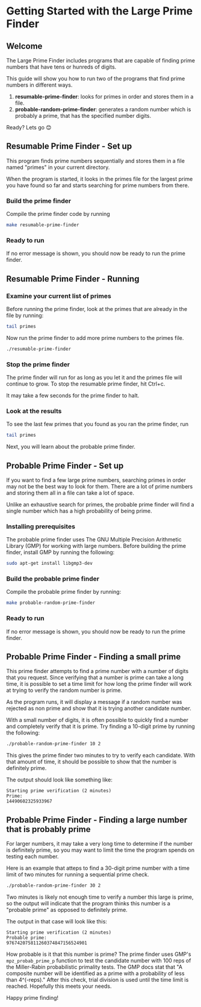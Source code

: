 # Getting Started with the Large Prime Finder

## Welcome

The Large Prime Finder includes programs that are capable of finding prime
numbers that have tens or hunreds of digits.

This guide will show you how to run two of the programs that find prime numbers
in different ways.

1. **resumable-prime-finder**: looks for primes in order and stores them in a
file.
1. **probable-random-prime-finder**: generates a random number which is
probably a prime, that has the specified number digits.

Ready? Lets go 😊

## Resumable Prime Finder - Set up

This program finds prime numbers sequentially and stores them in a file named
"primes" in your current directory.

When the program is started, it looks in the primes file for the largest prime
you have found so far and starts searching for prime numbers from there.

### Build the prime finder

Compile the prime finder code by running

```bash
make resumable-prime-finder
```

### Ready to run

If no error message is shown, you should now be ready to run the prime finder.

## Resumable Prime Finder - Running

### Examine your current list of primes

Before running the prime finder, look at the primes that are already in the
file by running:

```bash
tail primes
```

Now run the prime finder to add more prime numbers to the primes file.

```bash
./resumable-prime-finder
```

### Stop the prime finder

The prime finder will run for as long as you let it and the primes file will
continue to grow. To stop the resumable prime finder, hit Ctrl+c.

It may take a few seconds for the prime finder to halt.

### Look at the results

To see the last few primes that you found as you ran the prime finder, run

```bash
tail primes
```

Next, you will learn about the probable prime finder.

## Probable Prime Finder - Set up

If you want to find a few large prime numbers, searching primes in order may
not be the best way to look for them. There are a lot of prime numbers and
storing them all in a file can take a lot of space.

Unlike an exhaustive search for primes, the probable prime finder will find a
single number which has a high probability of being prime.

### Installing prerequisites

The probable prime finder uses The GNU Multiple Precision Arithmetic Library
(GMP) for working with large numbers. Before building the prime finder,
install GMP by running the following:

```bash
sudo apt-get install libgmp3-dev
```

### Build the probable prime finder

Compile the probable prime finder by running:

```bash
make probable-random-prime-finder
```

### Ready to run

If no error message is shown, you should now be ready to run the prime finder.


## Probable Prime Finder - Finding a small prime

This prime finder attempts to find a prime number with a number of digits that
you request. Since verifying that a number is prime can take a long time, it
is possible to set a time limit for how long the prime finder will work at
trying to verify the random number is prime.

As the program runs, it will display a message if a random number was rejected
as non prime and show that it is trying another candidate number.

With a small number of digits, it is often possible to quickly find a number
and completely verify that it is prime. Try finding a 10-digit prime by
running the following:

```bash
./probable-random-prime-finder 10 2
```

This gives the prime finder two minutes to try to verify each candidate. With
that amount of time, it should be possible to show that the number is
definitely prime.

The output should look like something like:

```
Starting prime verification (2 minutes)
Prime:
14490602325933967
```
    
## Probable Prime Finder -  Finding a large number that is probably prime

For larger numbers, it may take a very long time to determine if the number
is definitely prime, so you may want to limit the time the program spends on
testing each number.

Here is an example that atteps to find a 30-digit prime number with a time
limit of two minutes for running a sequential prime check.

```bash
./probable-random-prime-finder 30 2
```

Two minutes is likely not enough time to verify a number this large is prime,
so the output will indicate that the program thinks this number is a
"probable prime" as opposed to definitely prime.

The output in that case will look like this:

```
Starting prime verification (2 minutes)
Probable prime:
976742075811260374847156524901
```

How probable is it that this number is prime? The prime finder uses GMP's
`mpz_probab_prime_p` function to test the candidate number with 100 reps of
the Miller-Rabin probabilistic primality tests. The GMP docs stat that "A
composite number will be identified as a prime with a probability of less
than 4^(-reps)." After this check, trial division is used until the time
limit is reached. Hopefully this meets your needs.

Happy prime finding!
